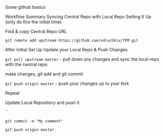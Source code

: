 Some github basics

Workflow Summary
Syncing Central Repo with Local Repo
Setting It Up (only do this the initial time)

Find & copy Central Repo URL

`git remote add upstream https://github.com/vdruchkiv/TFM.git`

After Initial Set Up
Update your Local Repo & Push Changes

`git pull upstream master` - pull down any changes and sync the local repo with the central repo

make changes, git add and git commit

`git push origin master` - push your changes up to your fork

Repeat

Update Local Repository and push it

``

`git commit -m "My comment"`

`git push origin master`
